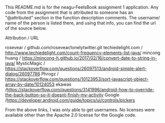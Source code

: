 This README.md is for the neagu-FeelsBook assignment 1 application. Any code from the assignment that is attributed to someone has an "@attributed" section in the function description comments. The username/ name of the person is listed there, and using that info, you can find the url of the source below.

Attribution 		/ URL
	
rosevear 		/ github.com/rosevear/lonelytwitter.git
techiedelight.com	/ http://www.techiedelight.com/count-frequency-elements-list-java/
mincong huang		/ https://mincong-h.github.io/2017/02/16/convert-date-to-string-in-java/
MysticMagic		/ https://stackoverflow.com/questions/26097513/android-simple-alert-dialog/26097786
Phrogz			/ https://stackoverflow.com/questions/10123953/sort-javascript-object-array-by-date/10124053
ekawas 			/https://stackoverflow.com/questions/3141996/android-how-to-override-the-back-button-so-it-doesnt-finish-my-activity
Google			/https://developer.android.com/guide/topics/ui/controls/pickers

From the above links, I was only able to get usernames. No licenses were available other than the Apache 2.0 license for the Google code. 
